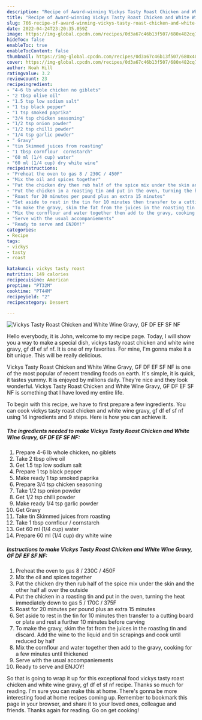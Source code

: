 ```yaml
---
description: "Recipe of Award-winning Vickys Tasty Roast Chicken and White Wine Gravy, GF DF EF SF NF"
title: "Recipe of Award-winning Vickys Tasty Roast Chicken and White Wine Gravy, GF DF EF SF NF"
slug: 766-recipe-of-award-winning-vickys-tasty-roast-chicken-and-white-wine-gravy-gf-df-ef-sf-nf
date: 2022-04-24T23:20:35.059Z
image: https://img-global.cpcdn.com/recipes/0d3a67c46b13f507/680x482cq70/vickys-tasty-roast-chicken-and-white-wine-gravy-gf-df-ef-sf-nf-recipe-main-photo.jpg
hideToc: false
enableToc: true
enableTocContent: false
thumbnail: https://img-global.cpcdn.com/recipes/0d3a67c46b13f507/680x482cq70/vickys-tasty-roast-chicken-and-white-wine-gravy-gf-df-ef-sf-nf-recipe-main-photo.jpg
cover: https://img-global.cpcdn.com/recipes/0d3a67c46b13f507/680x482cq70/vickys-tasty-roast-chicken-and-white-wine-gravy-gf-df-ef-sf-nf-recipe-main-photo.jpg
author: Noah Hill
ratingvalue: 3.2
reviewcount: 23
recipeingredient:
- "4-6 lb whole chicken no giblets"
- "2 tbsp olive oil"
- "1.5 tsp low sodium salt"
- "1 tsp black pepper"
- "1 tsp smoked paprika"
- "3/4 tsp chicken seasoning"
- "1/2 tsp onion powder"
- "1/2 tsp chilli powder"
- "1/4 tsp garlic powder"
- " Gravy"
- "tin Skimmed juices from roasting"
- "1 tbsp cornflour  cornstarch"
- "60 ml (1/4 cup) water"
- "60 ml (1/4 cup) dry white wine"
recipeinstructions:
- "Preheat the oven to gas 8 / 230C / 450F"
- "Mix the oil and spices together"
- "Pat the chicken dry then rub half of the spice mix under the skin and the other half all over the outside"
- "Put the chicken in a roasting tin and put in the oven, turning the heat immediately down to gas 5 / 170C / 375F"
- "Roast for 20 minutes per pound plus an extra 15 minutes"
- "Set aside to rest in the tin for 10 minutes then transfer to a cutting board or plate and rest a further 10 minutes before carving"
- "To make the gravy, skim the fat from the juices in the roasting tin and discard. Add the wine to the liquid and tin scrapings and cook until reduced by half"
- "Mix the cornflour and water together then add to the gravy, cooking for a few minutes until thickened"
- "Serve with the usual accompaniements"
- "Ready to serve and ENJOY!"
categories:
- Recipe
tags:
- vickys
- tasty
- roast

katakunci: vickys tasty roast 
nutrition: 149 calories
recipecuisine: American
preptime: "PT32M"
cooktime: "PT44M"
recipeyield: "2"
recipecategory: Dessert

---
```



![Vickys Tasty Roast Chicken and White Wine Gravy, GF DF EF SF NF](https://img-global.cpcdn.com/recipes/0d3a67c46b13f507/680x482cq70/vickys-tasty-roast-chicken-and-white-wine-gravy-gf-df-ef-sf-nf-recipe-main-photo.jpg)

Hello everybody, it is John, welcome to my recipe page. Today, I will show you a way to make a special dish, vickys tasty roast chicken and white wine gravy, gf df ef sf nf. It is one of my favorites. For mine, I'm gonna make it a bit unique. This will be really delicious.



Vickys Tasty Roast Chicken and White Wine Gravy, GF DF EF SF NF is one of the most popular of recent trending foods on earth. It's simple, it is quick, it tastes yummy. It is enjoyed by millions daily. They're nice and they look wonderful. Vickys Tasty Roast Chicken and White Wine Gravy, GF DF EF SF NF is something that I have loved my entire life.


To begin with this recipe, we have to first prepare a few ingredients. You can cook vickys tasty roast chicken and white wine gravy, gf df ef sf nf using 14 ingredients and 9 steps. Here is how you can achieve it.

<!--inarticleads1-->

##### The ingredients needed to make Vickys Tasty Roast Chicken and White Wine Gravy, GF DF EF SF NF:

1. Prepare 4-6 lb whole chicken, no giblets
1. Take 2 tbsp olive oil
1. Get 1.5 tsp low sodium salt
1. Prepare 1 tsp black pepper
1. Make ready 1 tsp smoked paprika
1. Prepare 3/4 tsp chicken seasoning
1. Take 1/2 tsp onion powder
1. Get 1/2 tsp chilli powder
1. Make ready 1/4 tsp garlic powder
1. Get  Gravy
1. Take tin Skimmed juices from roasting
1. Take 1 tbsp cornflour / cornstarch
1. Get 60 ml (1/4 cup) water
1. Prepare 60 ml (1/4 cup) dry white wine




<!--inarticleads2-->

##### Instructions to make Vickys Tasty Roast Chicken and White Wine Gravy, GF DF EF SF NF:

1. Preheat the oven to gas 8 / 230C / 450F
1. Mix the oil and spices together
1. Pat the chicken dry then rub half of the spice mix under the skin and the other half all over the outside
1. Put the chicken in a roasting tin and put in the oven, turning the heat immediately down to gas 5 / 170C / 375F
1. Roast for 20 minutes per pound plus an extra 15 minutes
1. Set aside to rest in the tin for 10 minutes then transfer to a cutting board or plate and rest a further 10 minutes before carving
1. To make the gravy, skim the fat from the juices in the roasting tin and discard. Add the wine to the liquid and tin scrapings and cook until reduced by half
1. Mix the cornflour and water together then add to the gravy, cooking for a few minutes until thickened
1. Serve with the usual accompaniements
1. Ready to serve and ENJOY!



So that is going to wrap it up for this exceptional food vickys tasty roast chicken and white wine gravy, gf df ef sf nf recipe. Thanks so much for reading. I'm sure you can make this at home. There's gonna be more interesting food at home recipes coming up. Remember to bookmark this page in your browser, and share it to your loved ones, colleague and friends. Thanks again for reading. Go on get cooking!
